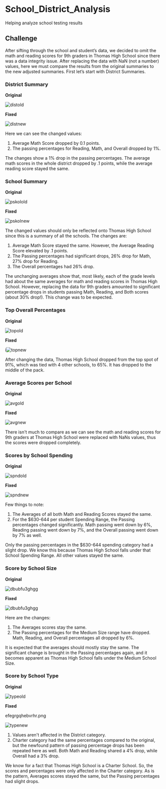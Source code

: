 # School_District_Analysis
Helping analyze school testing results


## Challenge

After sifting through the school and student’s data, we decided to omit the math and reading scores for 9th graders in Thomas High School since there was a data integrity issue. After replacing the data with NaN (not a number) values, here we must compare the results from the original summaries to the new adjusted summaries. First let’s start with District Summaries. 

### District Summary

**Original**

![distold](https://github.com/SiMewL8/School_District_Analysis/blob/master/summaries_pngs/dist_summ_old.PNG?raw=true)


**Fixed**

![distnew](https://github.com/SiMewL8/School_District_Analysis/blob/master/summaries_pngs/dist_summ_new.PNG?raw=true)

Here we can see the changed values:

1. Average Math Score dropped by 0.1 points.
2. The passing percentages for Reading, Math, and Overall dropped by 1%.

The changes show a 1% drop in the passing percentages. The average math scores in the whole district dropped by .1 points, while the average reading score stayed the same.

### School Summary

**Original**

![pskolold](https://github.com/SiMewL8/School_District_Analysis/blob/master/summaries_pngs/perschool_summary_old.PNG?raw=true)

**Fixed**

![pskolnew](https://github.com/SiMewL8/School_District_Analysis/blob/master/summaries_pngs/perschool_summary_new.PNG?raw=true)

The changed values should only be reflected onto Thomas High School since this is a summary of all the schools. The changes are:

1. Average Math Score stayed the same. However, the Average Reading Score elevated by .1 points.
2. The Passing percentages had significant drops, 26% drop for Math, 27% drop for Reading. 
3. The Overall percentages had 26% drop.

The unchanging averages show that, most likely, each of the grade levels had about the same averages for math and reading scores in Thomas High School. However, replacing the data for 9th graders amounted to significant percentage drops in students passing Math, Reading, and Both scores (about 30% drop!). This change was to be expected. 

### Top Overall Percentages

**Original**

![topold](https://github.com/SiMewL8/School_District_Analysis/blob/master/summaries_pngs/bottom_school_old.PNG?raw=true)

**Fixed**

i![topnew](https://github.com/SiMewL8/School_District_Analysis/blob/master/summaries_pngs/bottom_school_new.PNG?raw=true)

After changing the data, Thomas High School dropped from the top spot of 91%, which was tied with 4 other schools, to 65%. It has dropped to the middle of the pack.  


### Average Scores per School

**Original**

![avgold](https://github.com/SiMewL8/School_District_Analysis/blob/master/summaries_pngs/avg_math_read_old.PNG?raw=true)

**Fixed**

![avgnew](https://github.com/SiMewL8/School_District_Analysis/blob/master/summaries_pngs/avg_math_read_new.PNG?raw=true)

There isn't much to compare as we can see the math and reading scores for 9th graders at Thomas High School were replaced with NaNs values, thus the scores were dropped completely.

### Scores by School Spending

**Original**

![spndold](https://github.com/SiMewL8/School_District_Analysis/blob/master/summaries_pngs/spedning_summay_old.PNG?raw=true)

**Fixed**

![spndnew](https://github.com/SiMewL8/School_District_Analysis/blob/master/summaries_pngs/spedning_summay_new.PNG?raw=true)

Few things to note:

1. The Averages of all both Math and Reading Scores stayed the same.
2. For the $630-644 per student Spending Range, the Passing percentages changed significantly. Math passing went down by 6%, Reading passing went down by 7%, and the Overall passing went down by 7% as well.

Only the passing percentages in the $630-644 spending category had a slight drop. We know this because Thomas High School falls under that School Spending Range. All other values stayed the same. 

### Score by School Size

**Original**

![dbubfu3ghgg](https://github.com/[username]/[reponame]/blob/[branch]/image.jpg?raw=true)

**Fixed**

![dbubfu3ghgg](https://github.com/[username]/[reponame]/blob/[branch]/image.jpg?raw=true)

Here are the changes:

1. The Averages scores stay the same.
2. The Passing percentages for the Medium Size range have dropped. Math, Reading, and Overall percentages all dropped by 6%.

It is expected that the averages should mostly stay the same. The significant change is brought in the Passing percentages again, and it becomes apparent as Thomas High School falls under the Medium School Size.

### Score by School Type

**Original**

![typeold](https://github.com/SiMewL8/School_District_Analysis/blob/master/summaries_pngs/type_school_old.PNG?raw=true)

**Fixed**

efegrgqhebvrhr.png

![typenew](https://github.com/SiMewL8/School_District_Analysis/blob/master/summaries_pngs/type_school_new.PNG?raw=true)

1. Values aren't affected in the District category.
2. Charter category had the same percentages compared to the original, but the newfound pattern of passing percentage drops has been repeated here as well. Both Math and Reading shared a 4% drop, while Overall had a 3% drop.

We know for a fact that Thomas High School is a Charter School. So, the scores and percentages were only affected in the Charter category. As is the pattern, Averages scores stayed the same, but the Passing percentages had slight drops.


















